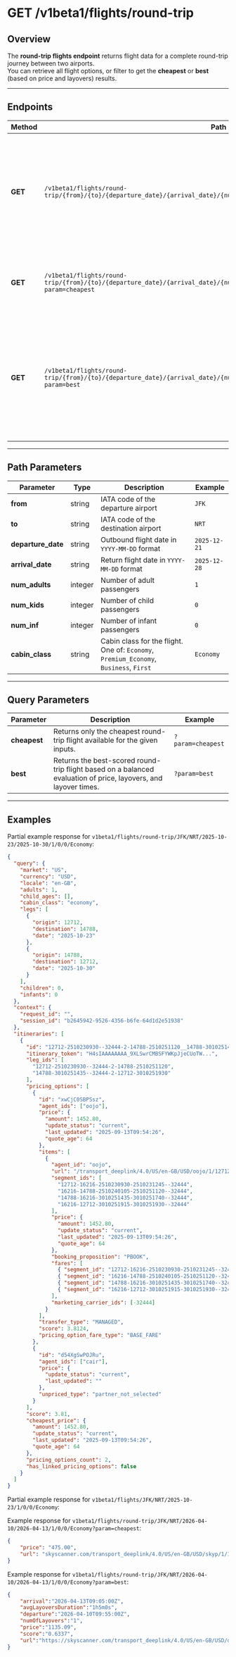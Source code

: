 # GET /v1beta1/flights/round-trip

## Overview

The **round-trip flights endpoint** returns flight data for a complete round-trip journey between two airports.  
You can retrieve all flight options, or filter to get the **cheapest** or **best** (based on price and layovers) results.

---

## Endpoints

| Method | Path                                                                                                                                                      | Description |
|--------|-----------------------------------------------------------------------------------------------------------------------------------------------------------|-------------|
| **GET** | `/v1beta1/flights/round-trip/{from}/{to}/{departure_date}/{arrival_date}/{num_adults}/{num_kids}/{num_inf}/{cabin_class}` | Returns detailed information about round-trip flights, including price, duration, layovers, and other flight details. |
| **GET** | `/v1beta1/flights/round-trip/{from}/{to}/{departure_date}/{arrival_date}/{num_adults}/{num_kids}/{num_inf}/{cabin_class}?param=cheapest` | Returns the cheapest available round-trip flight for the given inputs. |
| **GET** | `/v1beta1/flights/round-trip/{from}/{to}/{departure_date}/{arrival_date}/{num_adults}/{num_kids}/{num_inf}/{cabin_class}?param=best` | Returns the best-scored round-trip flight based on a combination of price, number of layovers, and average layover time. |

---

## Path Parameters

| Parameter | Type | Description | Example |
|------------|------|-------------|----------|
| **from** | string | IATA code of the departure airport | `JFK` |
| **to** | string | IATA code of the destination airport | `NRT` |
| **departure_date** | string | Outbound flight date in `YYYY-MM-DD` format | `2025-12-21` |
| **arrival_date** | string | Return flight date in `YYYY-MM-DD` format | `2025-12-28` |
| **num_adults** | integer | Number of adult passengers | `1` |
| **num_kids** | integer | Number of child passengers | `0` |
| **num_inf** | integer | Number of infant passengers | `0` |
| **cabin_class** | string | Cabin class for the flight. One of: `Economy`, `Premium_Economy`, `Business`, `First` | `Economy` |

---

## Query Parameters

| Parameter | Description | Example |
|------------|-------------|----------|
| **cheapest** | Returns only the cheapest round-trip flight available for the given inputs. | `?param=cheapest` |
| **best** | Returns the best-scored round-trip flight based on a balanced evaluation of price, layovers, and layover times. | `?param=best` |

---

## Examples


Partial example response for `v1beta1/flights/round-trip/JFK/NRT/2025-10-23/2025-10-30/1/0/0/Economy`:

```json
{
  "query": {
    "market": "US",
    "currency": "USD",
    "locale": "en-GB",
    "adults": 1,
    "child_ages": [],
    "cabin_class": "economy",
    "legs": [
      {
        "origin": 12712,
        "destination": 14788,
        "date": "2025-10-23"
      },
      {
        "origin": 14788,
        "destination": 12712,
        "date": "2025-10-30"
      }
    ],
    "children": 0,
    "infants": 0
  },
  "context": {
    "request_id": "",
    "session_id": "b2645942-9526-4356-b6fe-64d1d2e51938"
  },
  "itineraries": [
    {
      "id": "12712-2510230930--32444-2-14788-2510251120__14788-3010251435--32444-2-12712-3010251930",
      "itinerary_token": "H4sIAAAAAAAA_9XLSwrCMBSFYWKpJjeCUoTW...",
      "leg_ids": [
        "12712-2510230930--32444-2-14788-2510251120",
        "14788-3010251435--32444-2-12712-3010251930"
      ],
      "pricing_options": [
        {
          "id": "xwCjC0SBPSsz",
          "agent_ids": ["oojo"],
          "price": {
            "amount": 1452.80,
            "update_status": "current",
            "last_updated": "2025-09-13T09:54:26",
            "quote_age": 64
          },
          "items": [
            {
              "agent_id": "oojo",
              "url": "/transport_deeplink/4.0/US/en-GB/USD/oojo/1/12712.14788.2025-10-23,14788.12712.2025-10-30/air/trava/flights?...",
              "segment_ids": [
                "12712-16216-2510230930-2510231245--32444",
                "16216-14788-2510240105-2510251120--32444",
                "14788-16216-3010251435-3010251740--32444",
                "16216-12712-3010251915-3010251930--32444"
              ],
              "price": {
                "amount": 1452.80,
                "update_status": "current",
                "last_updated": "2025-09-13T09:54:26",
                "quote_age": 64
              },
              "booking_proposition": "PBOOK",
              "fares": [
                { "segment_id": "12712-16216-2510230930-2510231245--32444" },
                { "segment_id": "16216-14788-2510240105-2510251120--32444" },
                { "segment_id": "14788-16216-3010251435-3010251740--32444" },
                { "segment_id": "16216-12712-3010251915-3010251930--32444" }
              ],
              "marketing_carrier_ids": [-32444]
            }
          ],
          "transfer_type": "MANAGED",
          "score": 3.8124,
          "pricing_option_fare_type": "BASE_FARE"
        },
        {
          "id": "d54XgSwPOJRu",
          "agent_ids": ["cair"],
          "price": {
            "update_status": "current",
            "last_updated": ""
          },
          "unpriced_type": "partner_not_selected"
        }
      ],
      "score": 3.81,
      "cheapest_price": {
        "amount": 1452.80,
        "update_status": "current",
        "last_updated": "2025-09-13T09:54:26",
        "quote_age": 64
      },
      "pricing_options_count": 2,
      "has_linked_pricing_options": false
    }
  ]
}

```

Partial example response for `v1beta1/flights/JFK/NRT/2025-10-23/1/0/0/Economy`:

Example response for `v1beta1/flights/round-trip/JFK/NRT/2026-04-10/2026-04-13/1/0/0/Economy?param=cheapest`:
```json
{
    "price": "475.00",
    "url": "skyscanner.com/transport_deeplink/4.0/US/en-GB/USD/skyp/1/12712.14788.2025-10-23/air/trava/flights?itinerary=flight|-32289|3237|12712|2025-10-23T06:59|13411|2025-10-23T09:34|335|-|-|-;flight|-32289|3291|13411|2025-10-23T10:50|13416|2025-10-23T12:14|84|-|-|-;flight|-30816|23|13416|2025-10-24T10:25|14788|2025-10-25T14:10|705|-|X|-&carriers=-32289,-30816&operators=-32289;-32289;-30816&passengers=1&channel=website&cabin_class=economy&fps_session_id=b2645942-9526-4356-b6fe-64d1d2e51938&ticket_price=475.00&is_npt=false&is_multipart=false&client_id=skyscanner_website&q_ids=H4sIAAAAAAAA_-OS4mIpzq4sEGLmWJEsxcxxpFih4cHT42xGTAqMAHJBFJkcAAAA|-551467528571022490|2&q_sources=JACQUARD&commercial_filters=false&q_datetime_utc=2025-09-13T06:47:57&transfer_protection=protected&pqid=true&fare_type=base_fare"
}
```

Example response for `v1beta1/flights/round-trip/JFK/NRT/2026-04-10/2026-04-13/1/0/0/Economy?param=best`:

```json
{
    "arrival":"2026-04-13T09:05:00Z",
    "avgLayoversDuration":"1h5m0s",
    "departure":"2026-04-10T09:55:00Z",
    "numOfLayovers":"1",
    "price":"1135.09",
    "score":"0.6337",
    "url":"https://skyscanner.com/transport_deeplink/4.0/US/en-GB/USD/dela/2/13554.12712.2026-04-10,12712.13554.2026-04-12/air/airli/flights?itinerary=flight|-32385|9596|13554|2026-04-10T09:55|9451|2026-04-10T12:20|85|UY58DBLA|E|BASIC-ECONOMY;flight|-32385|9348|9451|2026-04-10T13:25|12712|2026-04-10T15:25|480|UY58DBLA|E|BASIC-ECONOMY,flight|-32385|5923|12712|2026-04-12T21:00|13554|2026-04-13T09:05|425|VY9EDBLA|E|BASIC-ECONOMY\u0026carriers=-32385\u0026operators=-32132;-32132,-31697\u0026passengers=1\u0026channel=website\u0026cabin_class=economy\u0026fps_session_id=3b5d8704-5786-432c-9902-a40d0d6905fb\u0026ticket_price=1135.09\u0026is_npt=false\u0026is_multipart=false\u0026client_id=skyscanner_website\u0026q_ids=H4sIAAAAAAAA_-NS4GJJSc1JFGLm-JQpxcyxIlmh4feDc2waDQdfn2MzYlJgBABurHFtIgAAAA|-6230831681541745832|2\u0026q_sources=JACQUARD\u0026commercial_filters=false\u0026q_datetime_utc=2025-10-01T19:00:53\u0026pqid=false\u0026fare_type=base_fare"
}
```